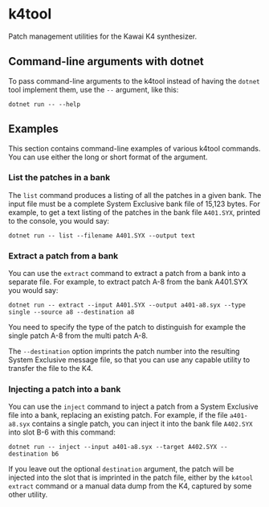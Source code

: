# k4tool

Patch management utilities for the Kawai K4 synthesizer.

## Command-line arguments with dotnet

To pass command-line arguments to the k4tool instead of having the `dotnet`
tool implement them, use the `--` argument, like this:

    dotnet run -- --help

## Examples

This section contains command-line examples of various k4tool commands.
You can use either the long or short format of the argument.

### List the patches in a bank

The `list` command produces a listing of all the patches in a given bank.
The input file must be a complete System Exclusive bank file of 15,123 bytes.
For example, to get a text listing of the patches in the bank file `A401.SYX`,
printed to the console, you would say:

    dotnet run -- list --filename A401.SYX --output text

### Extract a patch from a bank

You can use the `extract` command to extract a patch from a bank into a separate
file. For example, to extract patch A-8 from the bank A401.SYX you would say:

    dotnet run -- extract --input A401.SYX --output a401-a8.syx --type single --source a8 --destination a8

You need to specify the type of the patch to distinguish for example the single patch A-8
from the multi patch A-8.

The `--destination` option imprints the patch number into the resulting System Exclusive
message file, so that you can use any capable utility to transfer the file to the K4.

### Injecting a patch into a bank

You can use the `inject` command to inject a patch from a System Exclusive file into
a bank, replacing an existing patch. For example, if the file `a401-a8.syx` contains a
single patch, you can inject it into the bank file `A402.SYX` into slot B-6 with this command:

    dotnet run -- inject --input a401-a8.syx --target A402.SYX --destination b6

If you leave out the optional `destination` argument, the patch will be injected into the
slot that is imprinted in the patch file, either by the `k4tool` `extract` command or a manual
data dump from the K4, captured by some other utility.


